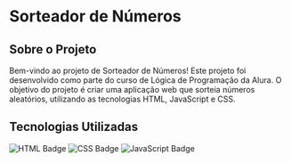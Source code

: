 # Sorteador de Números

## Sobre o Projeto

Bem-vindo ao projeto de Sorteador de Números! Este projeto foi desenvolvido como parte do curso de Lógica de Programação da Alura. O objetivo do projeto é criar uma aplicação web que sorteia números aleatórios, utilizando as tecnologias HTML, JavaScript e CSS.

## Tecnologias Utilizadas

![HTML Badge](https://img.shields.io/badge/HTML5-E34F26?style=for-the-badge&logo=html5&logoColor=ffffff)
![CSS Badge](https://img.shields.io/badge/CSS3-1572B6?style=for-the-badge&logo=css3&logoColor=ffffff)
![JavaScript Badge](https://img.shields.io/badge/JavaScript-F7DF1E?style=for-the-badge&logo=javascript&logoColor=000000)

